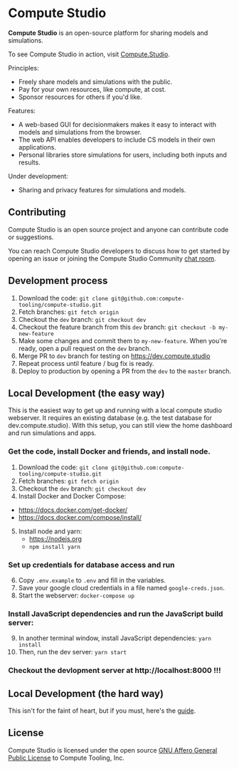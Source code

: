 # Compute Studio

**Compute Studio** is an open-source platform for sharing models and simulations.

To see Compute Studio in action, visit [Compute.Studio](https://Compute.Studio).

Principles:
- Freely share models and simulations with the public.
- Pay for your own resources, like compute, at cost.
- Sponsor resources for others if you'd like.

Features:
- A web-based GUI for decisionmakers makes it easy to interact with models and simulations from the browser.
- The web API enables developers to include CS models in their own applications.
- Personal libraries store simulations for users, including both inputs and results.

Under development:
- Sharing and privacy features for simulations and models.

## Contributing

Compute Studio is an open source project and anyone can contribute code or suggestions.

You can reach Compute Studio developers to discuss how to get started by opening an issue or joining the Compute Studio Community [chat room](https://riot.im/app/#/room/!WQWxPnwidsSToqkeLk:matrix.org).

## Development process

1. Download the code: `git clone git@github.com:compute-tooling/compute-studio.git`
1. Fetch branches: `git fetch origin`
1. Checkout the `dev` branch: `git checkout dev`
1. Checkout the feature branch from this `dev` branch: `git checkout -b my-new-feature`
1. Make some changes and commit them to `my-new-feature`. When you're ready, open a pull request on the `dev` branch.
1. Merge PR to `dev` branch for testing on https://dev.compute.studio
1. Repeat process until feature / bug fix is ready.
1. Deploy to production by opening a PR from the `dev` to the `master` branch.

## Local Development (the easy way)

This is the easiest way to get up and running with a local compute studio webserver. It requires an existing database (e.g. the test database for dev.compute.studio). With this setup, you can still view the home dashboard and run simulations and apps.

### Get the code, install Docker and friends, and install node.
1. Download the code: `git clone git@github.com:compute-tooling/compute-studio.git`
2. Fetch branches: `git fetch origin`
3. Checkout the `dev` branch: `git checkout dev`
4. Install Docker and Docker Compose:
  - https://docs.docker.com/get-docker/
  - https://docs.docker.com/compose/install/
5. Install node and yarn:
    - https://nodejs.org
    - `npm install yarn`

### Set up credentials for database access and run
6. Copy `.env.example` to `.env` and fill in the variables.
7. Save your google cloud credentials in a file named `google-creds.json`.
8. Start the webserver: `docker-compose up`

### Install JavaScript dependencies and run the JavaScript build server:
9. In another terminal window, install JavaScript dependencies: `yarn install`
10. Then, run the dev server: `yarn start`

### Checkout the devlopment server at http://localhost:8000 !!!

## Local Development (the hard way)

This isn't for the faint of heart, but if you must, here's the [guide](local-deployment.md).

## License

Compute Studio is licensed under the open source [GNU Affero General Public License](/License.txt) to Compute Tooling, Inc.
